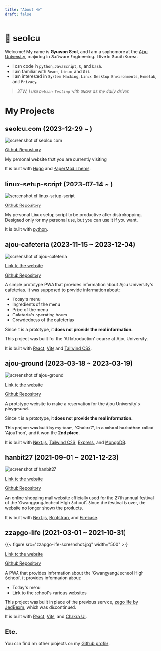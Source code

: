 ```yaml
---
title: "About Me"
draft: false
---
```


# 🐧 seolcu

Welcome! My name is **Gyuwon Seol**, and I am a sophomore at the [Ajou University](https://www.ajou.ac.kr/en/index.do), majoring in Software Engineering.
I live in South Korea.

- I can code in `python`, `JavaScript`, `C`, and `bash`.
- I am familiar with `React`, `Linux`, and `Git`.
- I am interested in `System Hacking`, `Linux Desktop Environments`, `Homelab`, and `Privacy`.

> _BTW, I use `Debian Testing` with `GNOME` as my daily driver._

# My Projects

## seolcu.com (2023-12-29 ~ )

![screenshot of seolcu.com](blog-screenshot.png)

[Github Repository](https://github.com/seolcu/seolcu.com)

My personal website that you are currently visiting.

It is built with [Hugo](https://gohugo.io/) and [PaperMod Theme](https://github.com/adityatelange/hugo-PaperMod).

## linux-setup-script (2023-07-14 ~ )

![screenshot of linux-setup-script](linux-setup-script-screenshot.png)

[Github Repository](https://github.com/seolcu/linux-setup-script)

My personal Linux setup script to be productive after distrohopping.
Designed only for my personal use, but you can use it if you want.

It is built with [python](https://www.python.org/).

## ajou-cafeteria (2023-11-15 ~ 2023-12-04)

![screenshot of ajou-cafeteria](ajou-cafeteria-screenshot.png)

[Link to the website](https://ajou-cafeteria.vercel.app)

[Github Repository](https://github.com/seolcu/ajou-cafeteria)

A simple prototype PWA that provides information about Ajou University's cafeterias.
It was supposed to provide information about:

- Today's menu
- Ingredients of the menu
- Price of the menu
- Cafeteria's operating hours
- Crowdedness of the cafeterias

Since it is a prototype, it **does not provide the real information.**

This project was built for the 'AI Introduction' course at Ajou University.

It is built with [React](https://react.dev), [Vite](https://vitejs.dev/) and [Tailwind CSS](https://tailwindcss.com/).

## ajou-ground (2023-03-18 ~ 2023-03-19)

![screenshot of ajou-ground](ajou-ground-screenshot.gif)

[Link to the website](https://ajou.dev/)

[Github Repository](https://github.com/AJOUChakra7/ajou-ground)

A prototype website to make a reservation for the Ajou University's playground.

Since it is a prototype, it **does not provide the real information.**

This project was built by my team, 'Chakra7', in a school hackathon called 'AjouThon', and it won the **2nd place**.

It is built with [Next.js](https://nextjs.org/), [Tailwind CSS](https://tailwindcss.com/), [Express](https://expressjs.com/), and [MongoDB](https://www.mongodb.com/).

## hanbit27 (2021-09-01 ~ 2021-12-23)

![screenshot of hanbit27](hanbit27-screenshot.png)

[Link to the website](https://hanbit27.vercel.app/)

[Github Repository](https://github.com/seolcu/hanbit27)

An online shopping mall website officially used for the 27th annual festival of the 'GwangyangJecheol High School'.
Since the festival is over, the website no longer shows the products.

It is built with [Next.js](https://nextjs.org/), [Bootstrap](https://getbootstrap.com/), and [Firebase](https://firebase.google.com/).

## zzapgo-life (2021-03-01 ~ 2021-10-31)

{{< figure src="zzapgo-life-screenshot.jpg" width="500" >}}

[Link to the website](https://zzapgo-life.vercel.app/)

[Github Repository](https://github.com/seolcu/zzapgo-life)

A PWA that provides information about the 'GwangyangJecheol High School'.
It provides information about:

- Today's menu
- Link to the school's various websites

This project was built in place of the previous service, [zego.life by JedBeom](https://github.com/JedBeom/zego.life), which was discontinued.

It is built with [React](https://react.dev), [Vite](https://vitejs.dev/), and [Chakra UI](https://chakra-ui.com/).

## Etc.

You can find my other projects on my [Github profile](https://github.com/seolcu).
